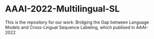 # AAAI-2022-Multilingual-SL
This is the repository for our work: Bridging the Gap between Language Models and Cross-Lingual Sequence Labeling, which publised in AAAI-2022
